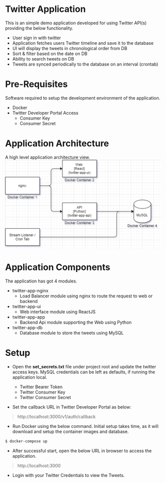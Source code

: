 # Twitter Application

This is an simple demo application developed for using Twitter API(s) providing the below functionality.
- User sign in with twitter 
- Application fetches users Twitter timeline and save it to the database
- UI will display the tweets in chronological order from DB
- Sort & filter based on the date on DB
- Ability to search tweets on DB
- Tweets are synced periodically to the database on an interval (crontab)

# Pre-Requisites
Software required to setup the development environment of the application. 
- Docker
- Twitter Developer Portal Access
	- Consumer Key
	- Consumer Secret

# Application Architecture
A high level application architecture view.
![Twitter App Architecture](images/twitter-app.png)

# Application Components
The application has got 4 modules.
- twitter-app-nginx 
	- Load Balancer module using nginx to route the request to web or backend
- twitter-app-ui
	- Web interface module using ReactJS
- twitter-app-app
	- Backend Api module supporting the Web using Python
- twitter-app-db
	- Database module to store the tweets using MySQL

# Setup
- Open the **set_secrets.txt** file under project root and update the twitter access keys. MySQL credentials can be left as defaults, if running the application local.
	- Twitter Bearer Token
	- Twitter Consumer Key
	- Twitter Consumer Secret

- Set the callback URL in Twitter Developer Portal as below:

> http://localhost:3000/v1/auth/callback

- Run Docker using the below command. Initial setup takes time, as it will download and setup the container images and database.
```sh
$ docker-compose up
```

- After successful start, open the below URL in browser to access the application.
> http://localhost:3000

- Login with your Twitter Credentials to view the Tweets.
